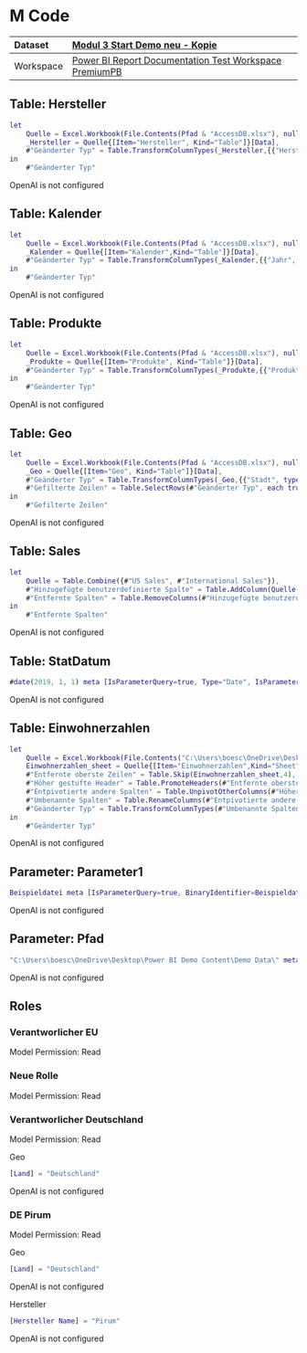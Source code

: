 



# M Code

|Dataset|[Modul 3 Start Demo neu - Kopie](./../Modul-3-Start-Demo-neu---Kopie.md)|
| :--- | :--- |
|Workspace|[Power BI Report Documentation Test Workspace PremiumPB](../../Workspaces/Power-BI-Report-Documentation-Test-Workspace-PremiumPB.md)|

## Table: Hersteller


```m
let
    Quelle = Excel.Workbook(File.Contents(Pfad & "AccessDB.xlsx"), null, true),
    _Hersteller = Quelle{[Item="Hersteller", Kind="Table"]}[Data],
    #"Geänderter Typ" = Table.TransformColumnTypes(_Hersteller,{{"Hersteller ID", Int64.Type}, {"Hersteller Name", type text}})
in
    #"Geänderter Typ"
```

OpenAI is not configured
## Table: Kalender


```m
let
    Quelle = Excel.Workbook(File.Contents(Pfad & "AccessDB.xlsx"), null, true),
    _Kalender = Quelle{[Item="Kalender",Kind="Table"]}[Data],
    #"Geänderter Typ" = Table.TransformColumnTypes(_Kalender,{{"Jahr", Int64.Type}, {"Datum", type date}, {"Tag", Int64.Type}, {"Monat ", type text}, {"Monat Nr", Int64.Type}, {"Quartal", type text}})
in
    #"Geänderter Typ"
```

OpenAI is not configured
## Table: Produkte


```m
let
    Quelle = Excel.Workbook(File.Contents(Pfad & "AccessDB.xlsx"), null, true),
    _Produkte = Quelle{[Item="Produkte", Kind="Table"]}[Data],
    #"Geänderter Typ" = Table.TransformColumnTypes(_Produkte,{{"Produkt ID", Int64.Type}, {"Produktname", type text}, {"Kategorie", type text}, {"Segment", type text}, {"Hersteller ID", Int64.Type}, {"Hersteller Name", type text}})
in
    #"Geänderter Typ"
```

OpenAI is not configured
## Table: Geo


```m
let
    Quelle = Excel.Workbook(File.Contents(Pfad & "AccessDB.xlsx"), null, true),
    _Geo = Quelle{[Item="Geo", Kind="Table"]}[Data],
    #"Geänderter Typ" = Table.TransformColumnTypes(_Geo,{{"Stadt", type text}, {"Staat", type text}, {"Region", type text}, {"Distrikt", type text}, {"Land", type text}}),
    #"Gefilterte Zeilen" = Table.SelectRows(#"Geänderter Typ", each true)
in
    #"Gefilterte Zeilen"
```

OpenAI is not configured
## Table: Sales


```m
let
    Quelle = Table.Combine({#"US Sales", #"International Sales"}),
    #"Hinzugefügte benutzerdefinierte Spalte" = Table.AddColumn(Quelle, "Ländername", each if [Land] = null then "USA" else [Land]),
    #"Entfernte Spalten" = Table.RemoveColumns(#"Hinzugefügte benutzerdefinierte Spalte",{"Land"})
in
    #"Entfernte Spalten"
```

OpenAI is not configured
## Table: StatDatum


```m
#date(2019, 1, 1) meta [IsParameterQuery=true, Type="Date", IsParameterQueryRequired=true]
```

OpenAI is not configured
## Table: Einwohnerzahlen


```m
let
    Quelle = Excel.Workbook(File.Contents("C:\Users\boesc\OneDrive\Desktop\Power BI Demo Content\Demo Data\Einwohnerzahlen.xlsx"), null, false),
    Einwohnerzahlen_sheet = Quelle{[Item="Einwohnerzahlen",Kind="Sheet"]}[Data],
    #"Entfernte oberste Zeilen" = Table.Skip(Einwohnerzahlen_sheet,4),
    #"Höher gestufte Header" = Table.PromoteHeaders(#"Entfernte oberste Zeilen", [PromoteAllScalars=true]),
    #"Entpivotierte andere Spalten" = Table.UnpivotOtherColumns(#"Höher gestufte Header", {"Land"}, "Attribut", "Wert"),
    #"Umbenannte Spalten" = Table.RenameColumns(#"Entpivotierte andere Spalten",{{"Attribut", "Jahr"}, {"Wert", "Einwohnerzahl"}}),
    #"Geänderter Typ" = Table.TransformColumnTypes(#"Umbenannte Spalten",{{"Jahr", Int64.Type}, {"Einwohnerzahl", Int64.Type}})
in
    #"Geänderter Typ"
```

OpenAI is not configured
## Parameter: Parameter1


```m
Beispieldatei meta [IsParameterQuery=true, BinaryIdentifier=Beispieldatei, Type="Binary", IsParameterQueryRequired=true]
```

OpenAI is not configured
## Parameter: Pfad


```m
"C:\Users\boesc\OneDrive\Desktop\Power BI Demo Content\Demo Data\" meta [IsParameterQuery=true, List={"C:\Users\boesc\OneDrive\Desktop\Power BI Demo Content\Demo Data\"}, DefaultValue="C:\Users\boesc\OneDrive\Desktop\Power BI Demo Content\Demo Data\", Type="Text", IsParameterQueryRequired=true]
```

OpenAI is not configured
## Roles

### Verantworlicher EU


Model Permission: Read
### Neue Rolle


Model Permission: Read
### Verantworlicher Deutschland


Model Permission: Read

Geo

```m
[Land] = "Deutschland"
```

OpenAI is not configured
### DE Pirum


Model Permission: Read

Geo

```m
[Land] = "Deutschland"
```

OpenAI is not configured

Hersteller

```m
[Hersteller Name] = "Pirum"
```

OpenAI is not configured